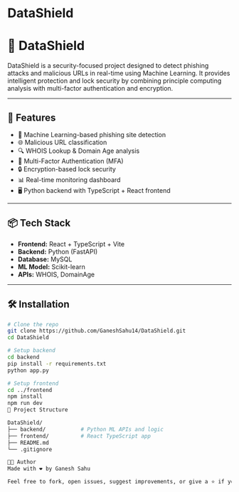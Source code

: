 # DataShield
# 🔐 DataShield

DataShield is a security-focused project designed to detect phishing attacks and malicious URLs in real-time using Machine Learning. It provides intelligent protection and lock security by combining principle computing analysis with multi-factor authentication and encryption.

---

## 🚀 Features

- 🧠 Machine Learning-based phishing site detection
- 🌐 Malicious URL classification
- 🔍 WHOIS Lookup & Domain Age analysis
- 🔐 Multi-Factor Authentication (MFA)
- 🔒 Encryption-based lock security
- 📊 Real-time monitoring dashboard
- 🖥️ Python backend with TypeScript + React frontend

---

## 📦 Tech Stack

- **Frontend:** React + TypeScript + Vite
- **Backend:** Python (FastAPI)
- **Database:** MySQL 
- **ML Model:** Scikit-learn 
- **APIs:** WHOIS, DomainAge

---

## 🛠 Installation

```bash
# Clone the repo
git clone https://github.com/GaneshSahu14/DataShield.git
cd DataShield

# Setup backend
cd backend
pip install -r requirements.txt
python app.py

# Setup frontend
cd ../frontend
npm install
npm run dev
📂 Project Structure

DataShield/
├── backend/           # Python ML APIs and logic
├── frontend/          # React TypeScript app
├── README.md
└── .gitignore

🧑‍💻 Author
Made with ❤️ by Ganesh Sahu

Feel free to fork, open issues, suggest improvements, or give a ⭐ if you found this project helpful!
